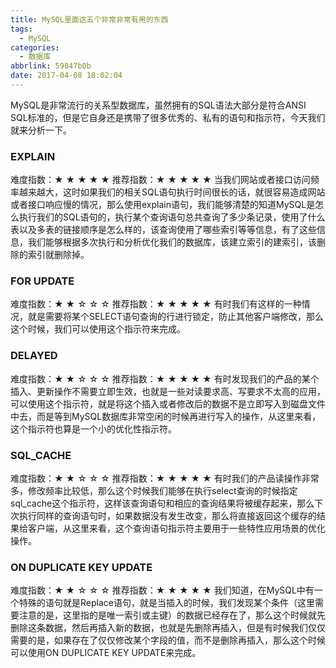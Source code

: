 ```yaml
---
title: MySQL里面这五个非常非常有用的东西
tags:
  - MySQL
categories:
  - 数据库
abbrlink: 59847b0b
date: 2017-04-08 18:02:04
---
```

MySQL是非常流行的关系型数据库，虽然拥有的SQL语法大部分是符合ANSI SQL标准的，但是它自身还是携带了很多优秀的、私有的语句和指示符，今天我们就来分析一下。

### EXPLAIN

难度指数：★ ★ ★ ★ ★
推荐指数：★ ★ ★ ★ ★
当我们网站或者接口访问频率越来越大，这时如果我们的相关SQL语句执行时间很长的话，就很容易造成网站或者接口响应慢的情况，那么使用explain语句，我们能够清楚的知道MySQL是怎么执行我们的SQL语句的，执行某个查询语句总共查询了多少条记录，使用了什么表以及多表的链接顺序是怎么样的，该查询使用了哪些索引等等信息，有了这些信息，我们能够根据多次执行和分析优化我们的数据库，该建立索引的建索引，该删除的索引就删除掉。

### FOR UPDATE

难度指数：★ ★ ☆ ☆ ☆
推荐指数：★ ★ ★ ★ ★
有时我们有这样的一种情况，就是需要将某个SELECT语句查询的行进行锁定，防止其他客户端修改，那么这个时候，我们可以使用这个指示符来完成。

### DELAYED

难度指数：★ ★ ☆ ☆ ☆
推荐指数：★ ★ ★ ★ ★
有时发现我们的产品的某个插入、更新操作不需要立即生效，也就是一些对读要求高、写要求不太高的应用，可以使用这个指示符，就是将这个插入或者修改后的数据不是立即写入到磁盘文件中去，而是等到MySQL数据库非常空闲的时候再进行写入的操作，从这里来看，这个指示符也算是一个小的优化性指示符。

### SQL_CACHE

难度指数：★ ★ ☆ ☆ ☆
推荐指数：★ ★ ★ ★ ★
有时我们的产品读操作非常多，修改频率比较低，那么这个时候我们能够在执行select查询的时候指定sql_cache这个指示符，这样该查询语句和相应的查询结果将被缓存起来，那么下次执行同样的查询语句时，如果数据没有发生改变，那么将直接返回这个缓存的结果给客户端，从这里来看，这个查询语句指示符主要用于一些特性应用场景的优化操作。

### ON DUPLICATE KEY UPDATE

难度指数：★ ★ ☆ ☆ ☆
推荐指数：★ ★ ★ ★ ★
我们知道，在MySQL中有一个特殊的语句就是Replace语句，就是当插入的时候，我们发现某个条件（这里需要注意的是，这里指的是唯一索引或主键）的数据已经存在了，那么这个时候就先删除这条数据，然后再插入新的数据，也就是先删除再插入，但是有时候我们仅仅需要的是，如果存在了仅仅修改某个字段的值，而不是删除再插入，那么这个时候可以使用ON DUPLICATE KEY UPDATE来完成。
